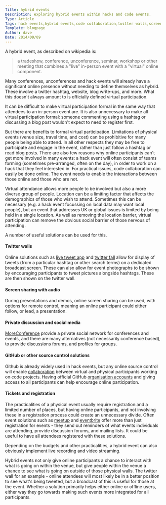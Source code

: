 ```yaml
---
Title: hybrid events
Description: exploring hybrid events within hacks and code events.
Type: Article
Tags: hack events,hybrid events,code collaboration,twitter walls,screen sharing
Template: blogpage
Author: dave
Date: 2014/09/09
---
```


A hybrid event, as described on wikipedia is:

> a tradeshow, conference, unconference, seminar, workshop or other meeting that combines a "live" in-person event with a "virtual" online component.

Many conferences, unconferences and hack events will already have a significant online presence without needing to define themselves as hybrid. These involve a twitter hashtag, website, blog write-ups, and more. What this doesn't always amount to is officially defined virtual participation.

It can be difficult to make virtual participation formal in the same way that attendees to an in-person event are. It is also unnecessary to make all virtual participation formal: someone commenting using a hashtag or discussing a blog post wouldn't expect to need to register first.

But there are benefits to formal virtual participation. Limitations of physical events (venue size, travel time, and cost) can be prohibitive for many people being able to attend. In all other respects they may be free to participate and engage in the event, rather than just follow a hashtag or read blog posts. There are also few reasons why online participants can't get more involved in many events: a hack event will often consist of teams forming (sometimes pre-arranged, often on the day), in order to work on a hack that they feel interested in. For practical issues, code collaboration can easily be done online. The event needs to enable the interactions between those online and those who are not.

Virtual attendance allows more people to be involved but also a more diverse group of people. Location can be a limiting factor that affects the demographics of those who wish to attend. Sometimes this can be necessary (e.g. a hack event focussing on local data may want local people), but an event that addresses UK or global issues is limited by being held in a single location. As well as removing the location barrier, virtual participation can remove the obvious social barrier of those nervous of attending.

A number of useful solutions can be used for this.

#### Twitter walls

Online solutions such as [live tweet app](https://www.livetweetapp.com/en/) and [twitter fall](http://www.twitterfall.com/) allow for display of tweets (from a particular hashtag or other search terms) on a dedicated broadcast screen. These can also allow for event photographs to be shown by encouraging participants to tweet pictures alongside hashtags.  These are then shown on the twitter wall.

#### Screen sharing with audio

During presentations and demos, online screen sharing can be used, with options for remote control, meaning an online participant could either follow, or lead, a presentation.

#### Private discussion and social media

[MoreConference](http://www.moreconference.com) provide a private social network for conferences and events, and there are many alternatives (not necessarily conference based), to provide discussions forums, and profiles for groups.

#### GitHub or other source control solutions

Github is already widely used in hack events, but any online source control will enable [collaboration](https://help.github.com/categories/63/articles) between virtual and physical participants working on code projects. Having official GitHub [organisation accounts](https://help.github.com/articles/creating-a-new-organization-account) and giving access to all participants can help encourage online participation.

#### Tickets and registration

The practicalities of a physical event usually require registration and a limited number of places, but having online participants, and not involving these in a registration process could create an unnecessary divide. Often event solutions such as [meetup](http://www.meetup.com/) and [eventbrite](http://www.eventbrite.co.uk/) offer more than just registration for events - they send out reminders of what events individuals are attending, provide discussion forums, and mailing lists. It could be useful to have all attendees registered with these solutions.

Depending on the budgets and other practicalities, a hybrid event can also obviously implement live recording and video streaming.

Hybrid events not only give online participants a chance to interact with what is going on within the venue, but give people within the venue a chance to see what is going on outside of those physical walls. The twitter wall for an example - online attendees will most likely be in a better position to see what's being tweeted, but a broadcast of this is useful for those at the event. Whether a solution primarily helps either online or offline users, either way they go towards making such events more integrated for all participants.
